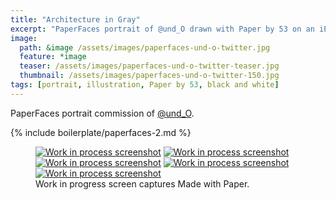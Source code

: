 ```yaml
---
title: "Architecture in Gray"
excerpt: "PaperFaces portrait of @und_O drawn with Paper by 53 on an iPad."
image: 
  path: &image /assets/images/paperfaces-und-o-twitter.jpg 
  feature: *image
  teaser: /assets/images/paperfaces-und-o-twitter-teaser.jpg
  thumbnail: /assets/images/paperfaces-und-o-twitter-150.jpg
tags: [portrait, illustration, Paper by 53, black and white]
---
```


PaperFaces portrait commission of [@und_O](http://twitter.com/und_O).

{% include boilerplate/paperfaces-2.md %}

<figure class="third">
  <a href="/assets/images/paperfaces-und-o-process-1-lg.jpg"><img src="/assets/images/paperfaces-und-o-process-1-600.jpg" alt="Work in process screenshot"></a>
  <a href="/assets/images/paperfaces-und-o-process-2-lg.jpg"><img src="/assets/images/paperfaces-und-o-process-2-600.jpg" alt="Work in process screenshot"></a>
  <a href="/assets/images/paperfaces-und-o-process-3-lg.jpg"><img src="/assets/images/paperfaces-und-o-process-3-600.jpg" alt="Work in process screenshot"></a>
  <a href="/assets/images/paperfaces-und-o-process-4-lg.jpg"><img src="/assets/images/paperfaces-und-o-process-4-600.jpg" alt="Work in process screenshot"></a>
  <a href="/assets/images/paperfaces-und-o-process-5-lg.jpg"><img src="/assets/images/paperfaces-und-o-process-5-600.jpg" alt="Work in process screenshot"></a>
  <figcaption>Work in progress screen captures Made with Paper.</figcaption>
</figure>

